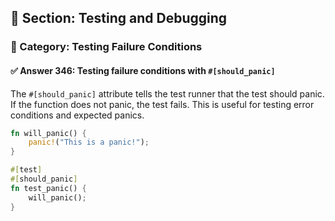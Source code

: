 ## 📘 Section: Testing and Debugging  
### 🔹 Category: Testing Failure Conditions  
#### ✅ Answer 346: Testing failure conditions with `#[should_panic]`

The `#[should_panic]` attribute tells the test runner that the test should panic. If the function does not panic, the test fails. This is useful for testing error conditions and expected panics.

```rust
fn will_panic() {
    panic!("This is a panic!");
}

#[test]
#[should_panic]
fn test_panic() {
    will_panic();
}
```
